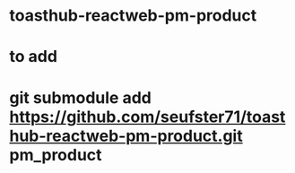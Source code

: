 # toasthub-reactweb-pm-product
# to add
# git submodule add https://github.com/seufster71/toasthub-reactweb-pm-product.git pm_product